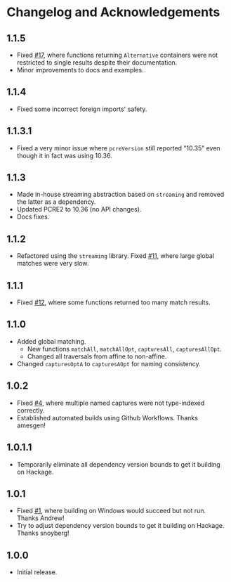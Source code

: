 # Changelog and Acknowledgements

## 1.1.5
* Fixed [#17](https://github.com/sjshuck/hs-pcre2/issues/17), where functions
  returning `Alternative` containers were not restricted to single results
  despite their documentation.
* Minor improvements to docs and examples.

## 1.1.4
* Fixed some incorrect foreign imports' safety.

## 1.1.3.1
* Fixed a very minor issue where `pcreVersion` still reported "10.35" even
  though it in fact was using 10.36.

## 1.1.3
* Made in-house streaming abstraction based on `streaming` and removed the
  latter as a dependency.
* Updated PCRE2 to 10.36 (no API changes).
* Docs fixes.

## 1.1.2
* Refactored using the `streaming` library.  Fixed
  [#11](https://github.com/sjshuck/hs-pcre2/issues/11), where large global
  matches were very slow.

## 1.1.1
* Fixed [#12](https://github.com/sjshuck/hs-pcre2/issues/12), where some
  functions returned too many match results.

## 1.1.0
* Added global matching.
    * New functions `matchAll`, `matchAllOpt`, `capturesAll`, `capturesAllOpt`.
    * Changed all traversals from affine to non-affine.
* Changed `capturesOptA` to `capturesAOpt` for naming consistency.

## 1.0.2
* Fixed [#4](https://github.com/sjshuck/hs-pcre2/4), where multiple named
  captures were not type-indexed correctly.
* Established automated builds using Github Workflows.  Thanks amesgen!

## 1.0.1.1
* Temporarily eliminate all dependency version bounds to get it building on
  Hackage.

## 1.0.1
* Fixed [#1](https://github.com/sjshuck/hs-pcre2/issues/1), where building on
  Windows would succeed but not run.  Thanks Andrew!
* Try to adjust dependency version bounds to get it building on Hackage.  Thanks
  snoyberg!

## 1.0.0
* Initial release.

